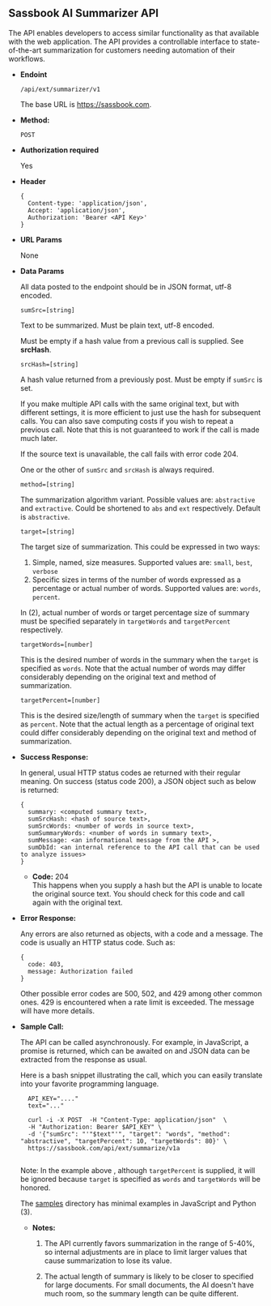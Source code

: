 **Sassbook AI Summarizer API**
----
  The API enables developers to access similar functionality as that available with 
  the web application. The API provides a controllable interface to state-of-the-art summarization for 
  customers needing automation of their workflows.
  
  
* **Endoint**

  `/api/ext/summarizer/v1`
  
  The base URL is https://sassbook.com.

* **Method:**
  
  
  `POST`
  
*  **Authorization required**  

  
   Yes
  
*  **Header**


  
    ```
    {
      Content-type: 'application/json',
      Accept: 'application/json',
      Authorization: 'Bearer <API Key>'
    }
    ```

*  **URL Params**

    None


* **Data Params**

  
    All data posted to the endpoint should be in JSON format, utf-8 encoded.
    
    
    
    `sumSrc=[string]`
    
    Text to be summarized. Must be plain text,  utf-8 encoded.
    
    Must be empty if a hash value from a previous call is supplied. See **srcHash**.
    
    
    `srcHash=[string]`
    
    A hash value returned from a previously post. Must be empty if `sumSrc` is set.
    
    
    If you make multiple API calls with the same original text, but with different
    settings, it is more efficient to just use the hash for subsequent calls. You
    can also save computing costs if you wish to repeat a previous call. Note 
    that this is not guaranteed to work if the call is made much later.
    
    If the source text is unavailable, the call fails with error code 204.
    
    One or the other of `sumSrc` and `srcHash` is always required.
  
  
    `method=[string]`
        
    The summarization algorithm variant. Possible values are: `abstractive` and `extractive`.
    Could be shortened to `abs` and `ext` respectively. Default is `abstractive`.
    
    
    `target=[string]`
        
    The target size of summarization. This could be expressed in two ways:
    
    1. Simple, named, size measures. Supported values are: `small`, `best`, `verbose`
    2. Specific sizes in terms of the number of words expressed as a percentage 
    or actual number of words. Supported values are: `words`, `percent`.
    
    In (2), actual number of words or target percentage size of summary must be 
    specified separately in `targetWords` and `targetPercent` respectively.
    
    
    `targetWords=[number]`
        
    This is the desired number of words in the summary when the `target` is specified
    as `words`. Note that the actual number of words may differ considerably depending
    on the original text and method of summarization.
    
    `targetPercent=[number]`
        
    This is the desired size/length of summary when the `target` is specified
    as `percent`. Note that the actual length as a percentage of original text
    could differ considerably depending on the original text and method of summarization.

* **Success Response:**
  
  In general, usual HTTP status codes ae returned with their regular meaning. On success
  (status code 200), a JSON object such as below is returned:
  
    ```
    {
      summary: <computed summary text>,
      sumSrcHash: <hash of source text>,
      sumSrcWords: <number of words in source text>,
      sumSummaryWords: <number of words in summary text>,
      sumMessage: <an informational message from the API >,
      sumDbId: <an internal reference to the API call that can be used to analyze issues>
    }
    ```
    

  * **Code:** 204 <br />
    This happens when you supply a hash but the API is unable to locate the original
    source text. You should check for this code and call again with the original text.
 
* **Error Response:**

  Any errors are also returned as objects, with a code and a message. The code is usually
  an HTTP status code. Such as:
  
  ```
  {
    code: 403,
    message: Authorization failed
  }
  ```
    
    Other possible error codes are 500, 502, and 429 among other common ones. 429 is encountered
    when a rate limit is exceeded. The message will have more details.


* **Sample Call:**

  The API can be called asynchronously. For example, in JavaScript, a promise is returned, which 
  can be awaited on and JSON data can be extracted from the response as usual.
  
  Here is a bash snippet illustrating the call, which you can easily translate into your favorite
  programming language.
  
  ```
    API_KEY="...."
    text="..."
    
    curl -i -X POST  -H "Content-Type: application/json"  \
    -H "Authorization: Bearer $API_KEY" \
    -d '{"sumSrc": "'"$text"'", "target": "words", "method": "abstractive", "targetPercent": 10, "targetWords": 80}' \
    https://sassbook.com/api/ext/summarize/v1a
   
    ```
    Note: In the example above , although `targetPercent` is supplied, it will be ignored because
    `target` is specified as `words` and `targetWords` will be honored.
    
    The [samples](./samples) directory has minimal examples in JavaScript and Python (3).
    
  * **Notes:**

    1. The API currently favors summarization in the range of 5-40%, so internal adjustments are in place
    to limit larger values that cause summarization to lose its value.
    
    2. The actual length of summary is likely to be closer to specified for large documents.  For small documents, the
    AI doesn't have much room, so the summary length can be quite different.
